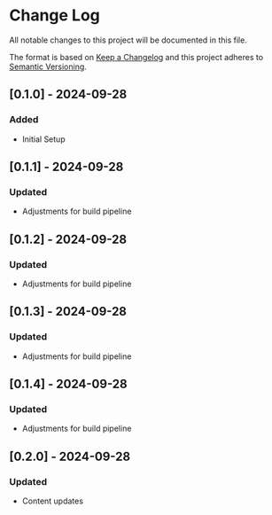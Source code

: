 # Change Log
All notable changes to this project will be documented in this file.
 
The format is based on [Keep a Changelog](http://keepachangelog.com/)
and this project adheres to [Semantic Versioning](http://semver.org/).

## [0.1.0] - 2024-09-28
### Added
- Initial Setup

## [0.1.1] - 2024-09-28
### Updated
- Adjustments for build pipeline

## [0.1.2] - 2024-09-28
### Updated
- Adjustments for build pipeline

## [0.1.3] - 2024-09-28
### Updated
- Adjustments for build pipeline

## [0.1.4] - 2024-09-28
### Updated
- Adjustments for build pipeline

## [0.2.0] - 2024-09-28
### Updated
- Content updates
